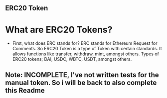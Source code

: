 ## ERC20 Token

# What are ERC20 Tokens? 
* First, what does ERC stands for? ERC stands for Ethereum Request for Comments. So ERC20 Token is a type of Token with certain standards. It allows functions like transfer, withdraw, mint, amongst others. Types of ERC20 tokens; DAI, USDC, WBTC, USDT, amongst others.

## Note: INCOMPLETE, I've not written tests for the manual token. So i will be back to also complete this Readme